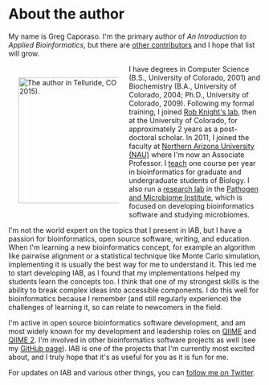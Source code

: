 # About the author <link src='fedd13'/>

My name is Greg Caporaso. I'm the primary author of *An Introduction to Applied Bioinformatics*, but there are [other contributors](https://github.com/applied-bioinformatics/An-Introduction-To-Applied-Bioinformatics/graphs/contributors) and I hope that list will grow.

<div style="float: left; margin-left: 20px; margin-right: 20px; margin-top: 25px; margin-bottom: 15px; width: 200px">
 <img title="The author in Telluride, CO (April, 2015)." style="float: right;" src="https://raw.github.com/applied-bioinformatics/An-Introduction-To-Applied-Bioinformatics/master/book/getting-started/images/greg-in-telluride.png" height=250/>
</div>

I have degrees in Computer Science (B.S., University of Colorado, 2001) and Biochemistry (B.A., University of Colorado, 2004; Ph.D., University of Colorado, 2009). Following my formal training, I joined [Rob Knight's lab](http://knightlab.ucsd.edu), then at the University of Colorado, for approximately 2 years as a post-doctoral scholar. In 2011, I joined the faculty at [Northern Arizona University (NAU)](www.nau.edu) where I'm now an Associate Professor. I [teach](http://www.caporasolab.us/teaching/) one course per year in bioinformatics for graduate and undergraduate students of Biology. I also run a [research lab](http://www.caporasolab.us/) in the [Pathogen and Microbiome Institute](http://pmi.nau.edu/), which is focused on developing bioinformatics software and studying microbiomes.

I'm not the world expert on the topics that I present in IAB, but I have a passion for bioinformatics, open source software, writing, and education. When I'm learning a new bioinformatics concept, for example an algorithm like pairwise alignment or a statistical technique like Monte Carlo simulation, implementing it is usually the best way for me to understand it. This led me to start developing IAB, as I found that my implementations helped my students learn the concepts too. I think that one of my strongest skills is the ability to break complex ideas into accessible components. I do this well for bioinformatics because I remember (and still regularly experience) the challenges of learning it, so can relate to newcomers in the field.

I'm active in open source bioinformatics software development, and am most widely known for my development and leadership roles on [QIIME](http://qiime.org) and [QIIME 2](https://qiime2.org). I'm involved in other bioinformatics software projects as well (see my [GitHub page](http://github.com/gregcaporaso)). IAB is one of the projects that I'm currently most excited about, and I truly hope that it's as useful for you as it is fun for me.

For updates on IAB and various other things, you can [follow me on Twitter](https://twitter.com/gregcaporaso).
